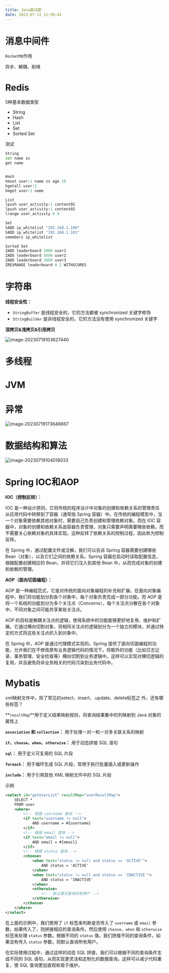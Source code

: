 ```yaml
---
title: Java面试题
date: 2023-07-12 11:59:43
---
```


# 消息中间件

`RocketMQ`作用

异步、解耦、削峰

# Redis

5种基本数据类型

- String
- Hash
- List
- Set
- Sorted Set

测试

```python
String
set name zs
get name


Hash
hmset user:1 name zs age 18
hgetall user:1
hmget user:1 name

List
lpush user_activity:1 content01
lpush user_activity:1 content02
lrange user_activity 0 9

Set
SADD ip_whitelist "192.168.1.100"
SADD ip_whitelist "192.168.1.101"
smembers ip_whitelist

Sorted Set
ZADD leaderboard 2000 user1
ZADD leaderboard 5000 user2
ZADD leaderboard 3000 user3
ZREVRANGE leaderboard 0 2 WITHSCORES
```

 



# 字符串

**线程安全性：**

- `StringBuffer` 是线程安全的，它的方法都被 synchronized 关键字修饰
- `StringBuilder` 是非线程安全的，它的方法没有使用 synchronized 关键字

**深拷贝&浅拷贝&引用拷贝**

![image-20230719103627440](http://cxy-csx.top/image-20230719103627440.png)



# 多线程



# JVM



# 异常

![image-20230719173646667](http://cxy-csx.top/image-20230719173646667.png)

# 数据结构和算法

![image-20230719104018033](http://cxy-csx.top/image-20230719104018033.png)

# Spring IOC和AOP

**IOC（控制反转）：**

IOC 是一种设计原则，它将传统的程序设计中对象的创建和依赖关系的管理责任从应用代码中转移到了容器（通常指 Spring 容器）中。在传统的编程模型中，当一个对象需要依赖其他对象时，需要自己负责创建和管理依赖对象。而在 IOC 容器中，对象的创建和依赖关系由容器负责管理，对象只需要声明需要哪些依赖，而不需要关心依赖对象的具体实现。这种反转了依赖关系的控制过程，因此称为控制反转。

在 Spring 中，通过配置文件或注解，我们可以告诉 Spring 容器需要创建哪些 Bean（对象），以及它们之间的依赖关系。Spring 容器在启动时读取配置信息，根据配置创建相应的 Bean，并将它们注入到其他 Bean 中，从而完成对象的创建和依赖的管理。

**AOP（面向切面编程）：**

AOP 是一种编程范式，它是对传统的面向对象编程的补充和扩展。在面向对象编程中，我们将功能划分到各个对象中，每个对象负责完成一部分功能。而 AOP 是将一个系统的功能划分为多个关注点（Concerns），每个关注点分散在各个对象中，不同对象之间可能共享某些关注点。

AOP 的目标是解耦关注点的逻辑，使得系统中的功能能够更好地复用、维护和扩展。它通过横向切割对象，将相同关注点的逻辑划分为一个独立的模块，并通过特定的方式将这些关注点织入到对象中。

在 Spring 中，AOP 是通过代理模式实现的。Spring 提供了面向切面编程的功能，允许我们在不修改原有业务逻辑代码的情况下，将额外的功能（比如日志记录、事务管理、安全检查等）横向切割到业务逻辑中。这样可以实现对横切逻辑的复用，并且避免将非业务相关的代码污染到业务代码中。

# Mybatis

xml映射文件中，除了常见的select、insert、.update、delete标签之 外，还有哪些标签？

**`resultMap`**用于定义结果映射规则，将查询结果集中的列映射到 Java 对象的属性上

**`association` 和 `collection`：** 用于处理一对一和一对多关联关系的映射

**`if`、`choose`、`when`、`otherwise`：** 用于动态拼接 SQL 语句

**`sql`：** 用于定义可复用的 SQL 片段

**`foreach`：** 用于循环生成 SQL 片段，常用于执行批量插入或更新操作

**`include`：** 用于引用其他 XML 映射文件中的 SQL 片段

示例

```xml
<select id="getUserList" resultMap="userResultMap">
    SELECT *
    FROM user
    <where>
        <!-- 根据 username 查询 -->
        <if test="username != null">
            AND username = #{username}
        </if>
        <!-- 根据 email 查询 -->
        <if test="email != null">
            AND email = #{email}
        </if>
        <!-- 根据 status 查询 -->
        <choose>
            <when test="status != null and status == 'ACTIVE'">
                AND status = 'ACTIVE'
            </when>
            <when test="status != null and status == 'INACTIVE'">
                AND status = 'INACTIVE'
            </when>
            <otherwise>
                <!-- 默认情况查询所有用户 -->
            </otherwise>
        </choose>
    </where>
</select>
```

在上面的示例中，我们使用了 `if` 标签来判断是否传入了 `username` 或 `email` 参数，如果传入了，则拼接相应的查询条件。然后使用 `choose`、`when` 和 `otherwise` 标签来处理 `status` 参数。根据不同的 `status` 值，我们拼接不同的查询条件，如果没有传入 `status` 参数，则默认查询所有用户。

在实际使用过程中，通过这样的动态 SQL 拼接，我们可以根据不同的查询条件生成不同的 SQL 语句，从而实现更灵活和定制化的数据查询。这样可以减少代码重复，使 SQL 查询更加直观和易于维护。


